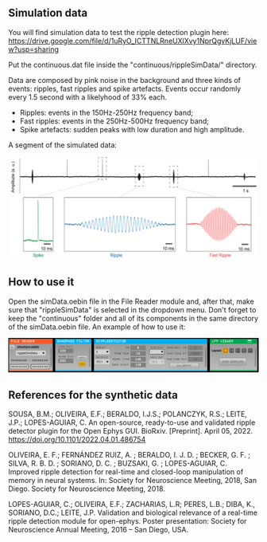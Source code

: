 
## Simulation data
You will find simulation data to test the ripple detection plugin here:
https://drive.google.com/file/d/1uRyO_ICTTNLRneUXlXvy1NprQgvKjLUF/view?usp=sharing

Put the continuous.dat file inside the "continuous/rippleSimData/" directory.

Data are composed by pink noise in the background and three kinds of events: ripples, fast ripples and spike artefacts. Events occur randomly every 1.5 second with a likelyhood of 33% each.

- Ripples: events in the 150Hz-250Hz frequency band;
- Fast ripples: events in the 250Hz-500Hz frequency band;
- Spike artefacts: sudden peaks with low duration and high amplitude.

A segment of the simulated data:

![Image of SimulationData](Figures/simulatedData.png)

## How to use it
Open the simData.oebin file in the File Reader module and, after that, make sure that "rippleSimData" is selected in the dropdown menu. Don't forget to keep the "continuous" folder and all of its components in the same directory of the simData.oebin file. An example of how to use it:

![Image of ProcessChain](Figures/processChain.png)

## References for the synthetic data

SOUSA, B.M.; OLIVEIRA, E.F.; BERALDO, I.J.S.; POLANCZYK, R.S.; LEITE, J.P.; LOPES-AGUIAR, C. An open-source, ready-to-use and validated ripple detector plugin for the Open Ephys GUI. BioRxiv. [Preprint]. April 05, 2022. https://doi.org/10.1101/2022.04.01.486754

OLIVEIRA, E. F.; FERNÁNDEZ RUIZ, A. ; BERALDO, I. J. D. ; BECKER, G. F. ; SILVA, R. B. D. ; SORIANO, D. C. ; BUZSAKI, G. ; LOPES-AGUIAR, C. Improved ripple detection for real-time and closed-loop manipulation of memory in neural systems. In: Society for Neuroscience Meeting, 2018, San Diego. Society for Neuroscience Meeting, 2018.

LOPES-AGUIAR, C.; OLIVEIRA, E.F.; ZACHARIAS, L.R; PERES, L.B.; DIBA, K., SORIANO, D.C.; LEITE, J.P. Validation and biological relevance of a real-time ripple detection module for open-ephys. Poster presentation: Society for Neuroscience Annual Meeting, 2016 – San Diego, USA.
